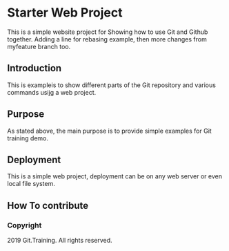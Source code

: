 # Starter Web Project

This is a simple website project for
Showing how to use Git and Github together. Adding a line for rebasing example, then
more changes from myfeature branch too.

## Introduction

This is exampleis to show different parts
of the Git repository and various commands
usijg a web project.

## Purpose

As stated above, the main purpose is to
provide simple examples for Git training
demo.

## Deployment

This is a simple web project, deployment
can be on any web server or even local
file system.

## How To contribute

### Copyright

2019 Git.Training. All rights reserved.
